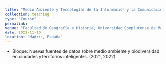 ```yaml
---
title: "Medio Ambiente y Tecnologías de la Información y la Comunicación (TIC) en las ciudades y territorios sostenibles"
collection: teaching
type: "Course"
permalink:
venue: "Facultad de Geografía e Historia, Universidad Complutense de Madrid"
date: 2021-11-10
location: "Madrid, España"
---
```

* Bloque: Nuevas fuentes de datos sobre medio ambiente y biodiversidad en ciudades y territorios inteligentes. (2021, 2022)
